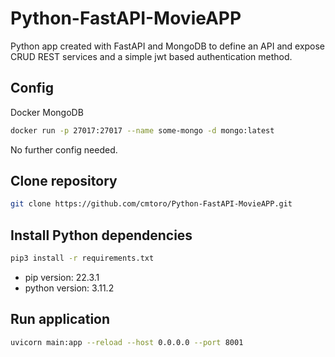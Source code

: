 
# Python-FastAPI-MovieAPP

Python app created with FastAPI and MongoDB to define an API and expose CRUD REST services and a simple jwt based authentication method.

## Config
Docker MongoDB
```bash
docker run -p 27017:27017 --name some-mongo -d mongo:latest
```
No further config needed.
## Clone repository
```bash
git clone https://github.com/cmtoro/Python-FastAPI-MovieAPP.git
```
## Install Python dependencies
```bash
pip3 install -r requirements.txt
```
* pip version: 22.3.1
* python version: 3.11.2
## Run application
```bash
uvicorn main:app --reload --host 0.0.0.0 --port 8001
```
